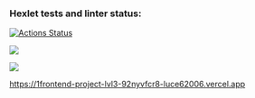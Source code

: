 ### Hexlet tests and linter status:
[![Actions Status](https://github.com/Luce62006/frontend-project-lvl3/workflows/hexlet-check/badge.svg)](https://github.com/Luce62006/frontend-project-lvl3/actions)


<a href="https://codeclimate.com/github/Luce62006/frontend-project-lvl3/test_coverage"><img src="https://api.codeclimate.com/v1/badges/649843f0bdb7f5ba3755/test_coverage" /></a>

<a href="https://codeclimate.com/github/Luce62006/frontend-project-lvl3/maintainability"><img src="https://api.codeclimate.com/v1/badges/649843f0bdb7f5ba3755/maintainability" /></a>



https://1frontend-project-lvl3-92nyvfcr8-luce62006.vercel.app
